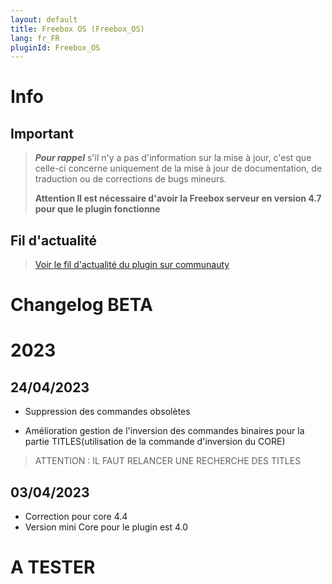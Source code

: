 ```yaml
---
layout: default
title: Freebox OS (Freebox_OS)
lang: fr_FR
pluginId: Freebox_OS
---
```


# Info

## Important

> **_Pour rappel_** s'il n'y a pas d'information sur la mise à jour, c'est que celle-ci concerne uniquement de la mise à jour de documentation, de traduction ou de corrections de bugs mineurs.
>
> **Attention Il est nécessaire d'avoir la Freebox serveur en version 4.7 pour que le plugin fonctionne**

## Fil d'actualité

> [Voir le fil d'actualité du plugin sur communauty](https://community.jeedom.com/t/info-plugin-freebox-mise-a-jour-des-composants-de-la-delta-tiles-systeme/30673)

# Changelog BETA

# 2023

## 24/04/2023

- Suppression des commandes obsolètes

- Amélioration gestion de l'inversion des commandes binaires pour la partie TITLES(utilisation de la commande d'inversion du CORE)

> ATTENTION : IL FAUT RELANCER UNE RECHERCHE DES TITLES

## 03/04/2023

- Correction pour core 4.4
- Version mini Core pour le plugin est 4.0

# A TESTER

